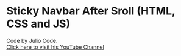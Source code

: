 # Sticky Navbar After Sroll (HTML, CSS and JS)

Code by Julio Code.
<br />
<a href="https://www.youtube.com/watch?v=sJ1uvHIJKTY">Click here to visit his YouTube Channel</a>
